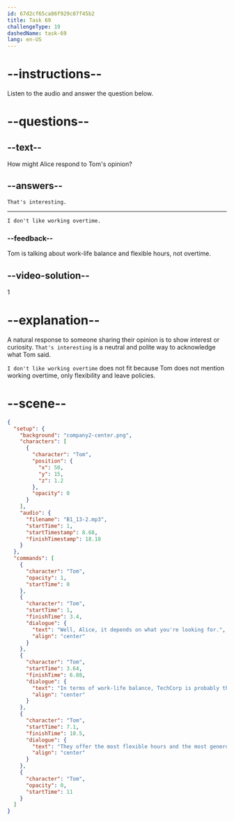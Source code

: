 ```yaml
---
id: 67d2cf65ca86f929c07f45b2
title: Task 69
challengeType: 19
dashedName: task-69
lang: en-US
---
```


<!-- SPEAKING -->

<!-- (Audio) Tom: Well, Alice, it depends on what you're looking for. In terms of work-life balance, TechCorp is probably the best. They offer the most flexible hours and the most generous leave policy. -->

# --instructions--

Listen to the audio and answer the question below.  

# --questions--

## --text--

How might Alice respond to Tom's opinion?  

## --answers--

`That's interesting.` 

---

`I don't like working overtime.`  

### --feedback--

Tom is talking about work-life balance and flexible hours, not overtime.  

## --video-solution--

1  

# --explanation--

A natural response to someone sharing their opinion is to show interest or curiosity. `That's interesting` is a neutral and polite way to acknowledge what Tom said.  

`I don't like working overtime` does not fit because Tom does not mention working overtime, only flexibility and leave policies.

# --scene--

```json
{
  "setup": {
    "background": "company2-center.png",
    "characters": [
      {
        "character": "Tom",
        "position": {
          "x": 50,
          "y": 15,
          "z": 1.2
        },
        "opacity": 0
      }
    ],
    "audio": {
      "filename": "B1_13-2.mp3",
      "startTime": 1,
      "startTimestamp": 8.68,
      "finishTimestamp": 18.18
    }
  },
  "commands": [
    {
      "character": "Tom",
      "opacity": 1,
      "startTime": 0
    },
    {
      "character": "Tom",
      "startTime": 1,
      "finishTime": 3.4,
      "dialogue": {
        "text": "Well, Alice, it depends on what you're looking for.",
        "align": "center"
      }
    },
    {
      "character": "Tom",
      "startTime": 3.64,
      "finishTime": 6.88,
      "dialogue": {
        "text": "In terms of work-life balance, TechCorp is probably the best.",
        "align": "center"
      }
    },
    {
      "character": "Tom",
      "startTime": 7.1,
      "finishTime": 10.5,
      "dialogue": {
        "text": "They offer the most flexible hours and the most generous leave policy.",
        "align": "center"
      }
    },
    {
      "character": "Tom",
      "opacity": 0,
      "startTime": 11
    }
  ]
}
```
